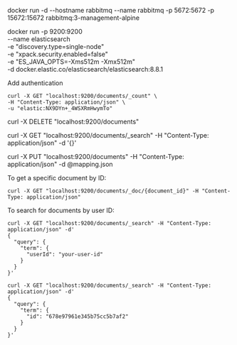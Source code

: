docker run -d --hostname rabbitmq --name rabbitmq -p 5672:5672 -p 15672:15672 rabbitmq:3-management-alpine  

docker run -p 9200:9200 \
--name elasticsearch \
-e "discovery.type=single-node" \
-e "xpack.security.enabled=false" \
-e "ES_JAVA_OPTS=-Xms512m -Xmx512m" \
-d docker.elastic.co/elasticsearch/elasticsearch:8.8.1


Add authentication
```shell
curl -X GET "localhost:9200/documents/_count" \
-H "Content-Type: application/json" \
-u "elastic:NX9DYn+_4WSXRmHwymTo"
```


curl -X DELETE "localhost:9200/documents"


curl -X GET "localhost:9200/documents/_search" -H "Content-Type: application/json" -d '{}'

curl -X PUT "localhost:9200/documents" -H "Content-Type: application/json" -d @mapping.json

To get a specific document by ID:
```shell
curl -X GET "localhost:9200/documents/_doc/{document_id}" -H "Content-Type: application/json"
```

To search for documents by user ID:
```shell
curl -X GET "localhost:9200/documents/_search" -H "Content-Type: application/json" -d'
{
  "query": {
    "term": {
      "userId": "your-user-id"
    }
  }
}'
```

```shell
curl -X GET "localhost:9200/documents/_search" -H "Content-Type: application/json" -d'
{
  "query": {
    "term": {
      "id": "678e97961e345b75cc5b7af2"
    }
  }
}'
```